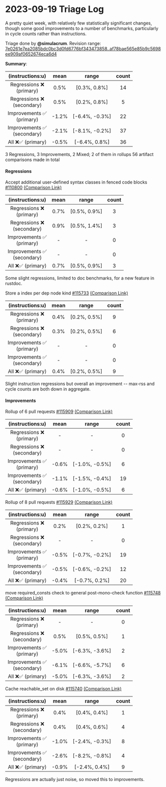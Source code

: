 # 2023-09-19 Triage Log

A pretty quiet week, with relatively few statistically significant changes, though some good improvements to a number of benchmarks, particularly in cycle counts rather than instructions.

Triage done by **@simulacrum**.
Revision range: [7e0261e7ea2085bdc0bc3d0fd6776bf343473858..af78bae565e85b9c5698ee909af0652674eca6d4](https://perf.rust-lang.org/?start=7e0261e7ea2085bdc0bc3d0fd6776bf343473858&end=af78bae565e85b9c5698ee909af0652674eca6d4&absolute=false&stat=instructions%3Au)

**Summary**:

| (instructions:u)                   | mean  | range          | count |
|:----------------------------------:|:-----:|:--------------:|:-----:|
| Regressions ❌ <br /> (primary)    | 0.5%  | [0.3%, 0.8%]   | 14    |
| Regressions ❌ <br /> (secondary)  | 0.5%  | [0.2%, 0.8%]   | 5     |
| Improvements ✅ <br /> (primary)   | -1.2% | [-6.4%, -0.3%] | 22    |
| Improvements ✅ <br /> (secondary) | -2.1% | [-8.1%, -0.2%] | 37    |
| All ❌✅ (primary)                 | -0.5% | [-6.4%, 0.8%]  | 36    |

3 Regressions, 3 Improvements, 2 Mixed; 2 of them in rollups
56 artifact comparisons made in total

#### Regressions

Accept additional user-defined syntax classes in fenced code blocks [#110800](https://github.com/rust-lang/rust/pull/110800) [(Comparison Link)](https://perf.rust-lang.org/compare.html?start=42dead4d23309234802390aca16763f353920cf6&end=41bafc4ff3eb6a73aa40e60c3bd4494302c7ec57&stat=instructions:u)

| (instructions:u)                   | mean | range        | count |
|:----------------------------------:|:----:|:------------:|:-----:|
| Regressions ❌ <br /> (primary)    | 0.7% | [0.5%, 0.9%] | 3     |
| Regressions ❌ <br /> (secondary)  | 0.9% | [0.5%, 1.4%] | 3     |
| Improvements ✅ <br /> (primary)   | -    | -            | 0     |
| Improvements ✅ <br /> (secondary) | -    | -            | 0     |
| All ❌✅ (primary)                 | 0.7% | [0.5%, 0.9%] | 3     |

Some slight regressions, limited to doc benchmarks, for a new feature in rustdoc.

Store a index per dep node kind [#115733](https://github.com/rust-lang/rust/pull/115733) [(Comparison Link)](https://perf.rust-lang.org/compare.html?start=4514fb98d58eb0bcd65a16266875ef031c373cdf&end=341ef15eeed243dce9a30e800173450393bf776b&stat=instructions:u)

| (instructions:u)                   | mean | range        | count |
|:----------------------------------:|:----:|:------------:|:-----:|
| Regressions ❌ <br /> (primary)    | 0.4% | [0.2%, 0.5%] | 9     |
| Regressions ❌ <br /> (secondary)  | 0.3% | [0.2%, 0.5%] | 6     |
| Improvements ✅ <br /> (primary)   | -    | -            | 0     |
| Improvements ✅ <br /> (secondary) | -    | -            | 0     |
| All ❌✅ (primary)                 | 0.4% | [0.2%, 0.5%] | 9     |

Slight instruction regressions but overall an improvement -- max-rss and cycle
counts are both down in aggregate.

#### Improvements

Rollup of 6 pull requests [#115909](https://github.com/rust-lang/rust/pull/115909) [(Comparison Link)](https://perf.rust-lang.org/compare.html?start=8ed1d4a02ddd840a1efaca4e5e66881cbec5b0b3&end=db9c21fd944b942a3a83e1fbce0d7c1c9164bc2a&stat=instructions:u)

| (instructions:u)                   | mean  | range          | count |
|:----------------------------------:|:-----:|:--------------:|:-----:|
| Regressions ❌ <br /> (primary)    | -     | -              | 0     |
| Regressions ❌ <br /> (secondary)  | -     | -              | 0     |
| Improvements ✅ <br /> (primary)   | -0.6% | [-1.0%, -0.5%] | 6     |
| Improvements ✅ <br /> (secondary) | -1.1% | [-1.5%, -0.4%] | 19    |
| All ❌✅ (primary)                 | -0.6% | [-1.0%, -0.5%] | 6     |


Rollup of 8 pull requests [#115929](https://github.com/rust-lang/rust/pull/115929) [(Comparison Link)](https://perf.rust-lang.org/compare.html?start=078eb1120a3f576598b976d9470701363f48fccc&end=de68911f4adaed19ac662880cf1a5ded9e44d685&stat=instructions:u)

| (instructions:u)                   | mean  | range          | count |
|:----------------------------------:|:-----:|:--------------:|:-----:|
| Regressions ❌ <br /> (primary)    | 0.2%  | [0.2%, 0.2%]   | 1     |
| Regressions ❌ <br /> (secondary)  | -     | -              | 0     |
| Improvements ✅ <br /> (primary)   | -0.5% | [-0.7%, -0.2%] | 19    |
| Improvements ✅ <br /> (secondary) | -0.5% | [-0.6%, -0.2%] | 12    |
| All ❌✅ (primary)                 | -0.4% | [-0.7%, 0.2%]  | 20    |


move required_consts check to general post-mono-check function [#115748](https://github.com/rust-lang/rust/pull/115748) [(Comparison Link)](https://perf.rust-lang.org/compare.html?start=b1575cb72ef40459666f802af8636faf8428e3eb&end=cebb9cfd4f0052fbb5e98f9b6f3a61dae8fd96a7&stat=instructions:u)

| (instructions:u)                   | mean  | range          | count |
|:----------------------------------:|:-----:|:--------------:|:-----:|
| Regressions ❌ <br /> (primary)    | -     | -              | 0     |
| Regressions ❌ <br /> (secondary)  | 0.5%  | [0.5%, 0.5%]   | 1     |
| Improvements ✅ <br /> (primary)   | -5.0% | [-6.3%, -3.6%] | 2     |
| Improvements ✅ <br /> (secondary) | -6.1% | [-6.6%, -5.7%] | 6     |
| All ❌✅ (primary)                 | -5.0% | [-6.3%, -3.6%] | 2     |

Cache reachable_set on disk [#115740](https://github.com/rust-lang/rust/pull/115740) [(Comparison Link)](https://perf.rust-lang.org/compare.html?start=790309b102a0f0459f0ca0ac0386cec2b8a9b0db&end=fd70f7eea23636d4ce83656f5c8c2b24cd56998c&stat=instructions:u)

| (instructions:u)                   | mean  | range          | count |
|:----------------------------------:|:-----:|:--------------:|:-----:|
| Regressions ❌ <br /> (primary)    | 0.4%  | [0.4%, 0.4%]   | 1     |
| Regressions ❌ <br /> (secondary)  | 0.4%  | [0.4%, 0.6%]   | 4     |
| Improvements ✅ <br /> (primary)   | -1.0% | [-2.4%, -0.3%] | 8     |
| Improvements ✅ <br /> (secondary) | -2.6% | [-8.2%, -0.8%] | 4     |
| All ❌✅ (primary)                 | -0.9% | [-2.4%, 0.4%]  | 9     |

Regressions are actually just noise, so moved this to improvements.
